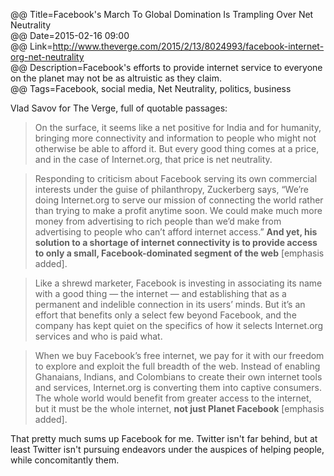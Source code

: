@@ Title=Facebook's March To Global Domination Is Trampling Over Net Neutrality  
@@ Date=2015-02-16 09:00  
@@ Link=http://www.theverge.com/2015/2/13/8024993/facebook-internet-org-net-neutrality  
@@ Description=Facebook's efforts to provide internet service to everyone on the planet may not be as altruistic as they claim.  
@@ Tags=Facebook, social media, Net Neutrality, politics, business  

Vlad Savov for The Verge, full of quotable passages:
>On the surface, it seems like a net positive for India and for humanity, bringing more connectivity and information to people who might not otherwise be able to afford it. But every good thing comes at a price, and in the case of Internet.org, that price is net neutrality.

>Responding to criticism about Facebook serving its own commercial interests under the guise of philanthropy, Zuckerberg says, “We’re doing Internet.org to serve our mission of connecting the world rather than trying to make a profit anytime soon. We could make much more money from advertising to rich people than we’d make from advertising to people who can’t afford internet access.” **And yet, his solution to a shortage of internet connectivity is to provide access to only a small, Facebook-dominated segment of the web** [emphasis added].

> Like a shrewd marketer, Facebook is investing in associating its name with a good thing — the internet — and establishing that as a permanent and indelible connection in its users’ minds. But it’s an effort that benefits only a select few beyond Facebook, and the company has kept quiet on the specifics of how it selects Internet.org services and who is paid what.

>When we buy Facebook’s free internet, we pay for it with our freedom to explore and exploit the full breadth of the web. Instead of enabling Ghanaians, Indians, and Colombians to create their own internet tools and services, Internet.org is converting them into captive consumers. The whole world would benefit from greater access to the internet, but it must be the whole internet, **not just Planet Facebook** [emphasis added].

That pretty much sums up Facebook for me. Twitter isn't far behind, but at least Twitter isn't pursuing endeavors under the auspices of helping people, while concomitantly them. 